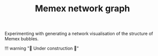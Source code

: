 ﻿---
backlinks:
- title: Publishing graph interface
  url: /colophon/publishing-graph-interface.html
tags:
- colophon
- visualisation
template: graph.html
title: Memex network graph
type: graph-visualisation
---
Experimenting with generating a network visualisation of the structure of Memex bubbles.

!!! warning "🚧 Under construction  🚧"


  <div id="graph-container"></div>